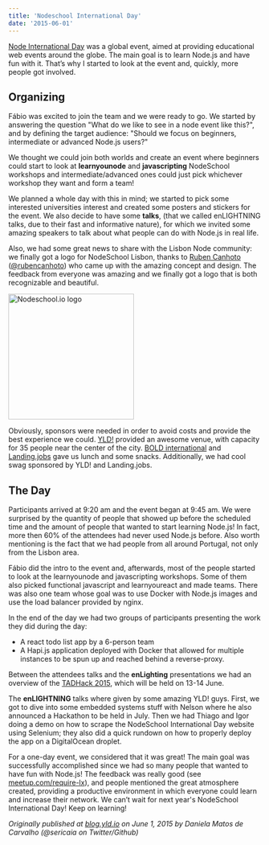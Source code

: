 ```yaml
---
title: 'Nodeschool International Day'
date: '2015-06-01'
---
```


[Node International Day](http://nodeschool.io/international-day/) was a global event, aimed at providing educational web events around the globe. The main goal is to learn Node.js and have fun with it. That’s why I started to look at the event and, quickly, more people got involved.

## Organizing

Fábio was excited to join the team and we were ready to go. We started by answering the question "What do we like to see in a node event like this?", and by defining the target audience: "Should we focus on beginners, intermediate or advanced Node.js users?"

We thought we could join both worlds and create an event where beginners could start to look at **learnyounode** and **javascripting** NodeSchool workshops and intermediate/advanced ones could just pick whichever workshop they want and form a team!

We planned a whole day with this in mind; we started to pick some interested universities interest and created some posters and stickers for the event. We also decide to have some **talks**, (that we called enLIGHTNING talks, due to their fast and informative nature), for which we invited some amazing speakers to talk about what people can do with Node.js in real life.

Also, we had some great news to share with the Lisbon Node community: we finally got a logo for NodeSchool Lisbon, thanks to [Ruben Canhoto](http://rubencanhoto.com/) ([@rubencanhoto](https://twitter.com/rubencanhoto)) who came up with the amazing concept and design. The feedback from everyone was amazing and we finally got a logo that is both recognizable and beautiful.

<img src="/nodeschool.svg" width="250" height="250" alt="Nodeschool.io logo"/>

Obviously, sponsors were needed in order to avoid costs and provide the best experience we could. [YLD!](http://yld.io) provided an awesome venue, with capacity for 35 people near the center of the city. [BOLD international](http://www.boldint.com) and [Landing.jobs](https://www.landing.jobs/) gave us lunch and some snacks. Additionally, we had cool swag sponsored by YLD! and Landing.jobs.

## The Day

Participants arrived at 9:20 am and the event began at 9:45 am. We were surprised by the quantity of people that showed up before the scheduled time and the amount of people that wanted to start learning Node.js! In fact, more then 60% of the attendees had never used Node.js before. Also worth mentioning is the fact that we had people from all around Portugal, not only from the Lisbon area.

Fábio did the intro to the event and, afterwards, most of the people started to look at the learnyounode and javascripting workshops. Some of them also picked functional javascript and learnyoureact and made teams. There was also one team whose goal was to use Docker with Node.js images and use the load balancer provided by nginx.

In the end of the day we had two groups of participants presenting the work they did during the day:

- A react todo list app by a 6-person team
- A Hapi.js application deployed with Docker that allowed for multiple instances to be spun up and reached behind a reverse-proxy.

Between the attendees talks and the **enLighting** presentations we had an overview of the [TADHack 2015](http://tadhack.com/2015/), which will be held on 13-14 June.

The **enLIGHTNING** talks where given by some amazing YLD! guys. First, we got to dive into some embedded systems stuff with Nelson where he also announced a Hackathon to be held in July. Then we had Thiago and Igor doing a demo on how to scrape the NodeSchool International Day website using Selenium; they also did a quick rundown on how to properly deploy the app on a DigitalOcean droplet.

For a one-day event, we considered that it was great! The main goal was successfully accomplished since we had so many people that wanted to have fun with Node.js! The feedback was really good (see [meetup.com/require-lx](http://www.meetup.com/require-lx/events/221544407/)), and people mentioned the great atmosphere created, providing a productive environment in which everyone could learn and increase their network. We can’t wait for next year's NodeSchool International Day! Keep on learning!

_Originally published at [blog.yld.io](https://blog.yld.io/) on June 1, 2015 by Daniela Matos de Carvalho (@sericaia on Twitter/Github)_
